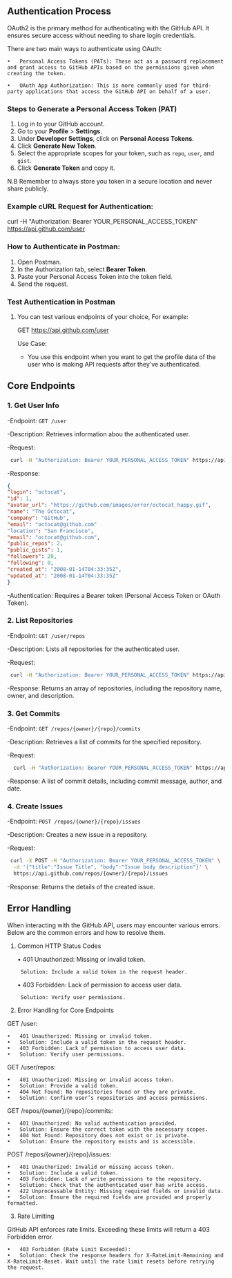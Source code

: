 ## Authentication Process
OAuth2 is the primary method for authenticating with the GitHub API. It ensures secure access without needing to share login credentials.

There are two main ways to authenticate using OAuth:


	•	Personal Access Tokens (PATs): These act as a password replacement and grant access to GitHub APIs based on the permissions given when creating the token.
 
	•	OAuth App Authorization: This is more commonly used for third-party applications that access the GitHub API on behalf of a user.


### Steps to Generate a Personal Access Token (PAT)
1. Log in to your GitHub account.
2. Go to your **Profile** > **Settings**.
3. Under **Developer Settings**, click on **Personal Access Tokens**.
4. Click **Generate New Token**.
5. Select the appropriate scopes for your token, such as `repo`, `user`, and `gist`.
6. Click **Generate Token** and copy it.

N.B Remember to always store you token in a secure location and never share publicly.

### Example cURL Request for Authentication:
curl -H "Authorization: Bearer YOUR_PERSONAL_ACCESS_TOKEN" https://api.github.com/user

### How to Authenticate in Postman:
1. Open Postman.
2. In the Authorization tab, select **Bearer Token**.
3. Paste your Personal Access Token into the token field.
4. Send the request.

### Test Authentication in Postman
1. You can test various endpoints of your choice,
   For example:

   GET https://api.github.com/user

   Use Case:
   - You use this endpoint when you want to get the profile data of the user who is making API requests      after they’ve authenticated.

## Core Endpoints  
### 1. Get User Info
   
   -Endpoint: `GET /user`
   
   -Description: Retrieves information abou the authenticated user.
   
   -Request:
     
  ```bash
   curl -H "Authorization: Bearer YOUR_PERSONAL_ACCESS_TOKEN" https://api.github.com/user
  ```
     
   -Response:

  ```json
{
  "login": "octocat",
  "id": 1,
  "avatar_url": "https://github.com/images/error/octocat_happy.gif",
  "name": "The Octocat",
  "company": "GitHub",
  "email": "octocat@github.com"
  "location": "San Francisco",
  "email": "octocat@github.com",
  "public_repos": 2,
  "public_gists": 1,
  "followers": 20,
  "following": 0,
  "created_at": "2008-01-14T04:33:35Z",
  "updated_at": "2008-01-14T04:33:35Z"
}
```
  -Authentication: Requires a Bearer token (Personal Access Token or OAuth Token).

### 2. List Repositories

   -Endpoint: `GET /user/repos`

   -Description: Lists all repositories for the authenticated user.

   -Request:

   ```bash
    curl -H "Authorization: Bearer YOUR_PERSONAL_ACCESS_TOKEN" https://api.github.com/user/repos
  ```
   -Response: Returns an array of repositories, including the repository name, owner, and description.

### 3. Get Commits  

   -Endpoint: `GET /repos/{owner}/{repo}/commits`

   -Description: Retrieves a list of commits for the specified repository.

   -Request:

  ```bash
    curl -H "Authorization: Bearer YOUR_PERSONAL_ACCESS_TOKEN" https://api.github.com/repos/{owner}/{repo}/commits
  ```

   -Response: A list of commit details, including commit message, author, and date.

### 4. Create Issues

   -Endpoint: `POST /repos/{owner}/{repo}/issues`

   -Description: Creates a new issue in a repository.

   -Request:

   ```bash
    curl -X POST -H "Authorization: Bearer YOUR_PERSONAL_ACCESS_TOKEN" \
     -d '{"title":"Issue Title", "body":"Issue body description"}' \
     https://api.github.com/repos/{owner}/{repo}/issues
  ```
   -Response: Returns the details of the created issue.

  
 ## Error Handling

 When interacting with the GitHub API, users may encounter various errors. Below are the common errors and how to resolve them.
 
1. Common HTTP Status Codes

	•	401 Unauthorized: Missing or invalid token.

		Solution: Include a valid token in the request header.

	•	403 Forbidden: Lack of permission to access user data.

		Solution: Verify user permissions.

3. Error Handling for Core Endpoints

GET /user:

	•	401 Unauthorized: Missing or invalid token.
	•	Solution: Include a valid token in the request header.
	•	403 Forbidden: Lack of permission to access user data.
	•	Solution: Verify user permissions.

GET /user/repos:

	•	401 Unauthorized: Missing or invalid access token.
	•	Solution: Provide a valid token.
	•	404 Not Found: No repositories found or they are private.
	•	Solution: Confirm user’s repositories and access permissions.

GET /repos/{owner}/{repo}/commits:

	•	401 Unauthorized: No valid authentication provided.
	•	Solution: Ensure the correct token with the necessary scopes.
	•	404 Not Found: Repository does not exist or is private.
	•	Solution: Ensure the repository exists and is accessible.

POST /repos/{owner}/{repo}/issues:

	•	401 Unauthorized: Invalid or missing access token.
	•	Solution: Include a valid token.
	•	403 Forbidden: Lack of write permissions to the repository.
	•	Solution: Check that the authenticated user has write access.
	•	422 Unprocessable Entity: Missing required fields or invalid data.
	•	Solution: Ensure the required fields are provided and properly formatted.

 3. Rate Limiting

GitHub API enforces rate limits. Exceeding these limits will return a 403 Forbidden error.

	•	403 Forbidden (Rate Limit Exceeded):
	•	Solution: Check the response headers for X-RateLimit-Remaining and X-RateLimit-Reset. Wait until the rate limit resets before retrying the request.


    
     

  
   
